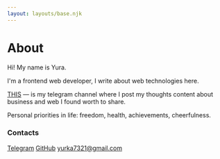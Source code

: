 ```yaml
---
layout: layouts/base.njk
---
```


# About
<div class="content">

  Hi! My name is Yura.

  I'm a frontend web developer, I write about web technologies here.

  [THIS](https://t.me/lavrucci/ "Channel") — is my telegram channel where I post my thoughts content about business and web I found worth to share.

  Personal priorities in life: freedom, health, achievements, cheerfulness.
  ### Contacts

  [Telegram](https://t.me/ajmdag/ "Telegram")
  [GitHub](https://github.com/Ajmdag/ "GitHub")
  [yurka7321@gmail.com](mailto:yurka7321@gmail.com "E-mail")

</div>
